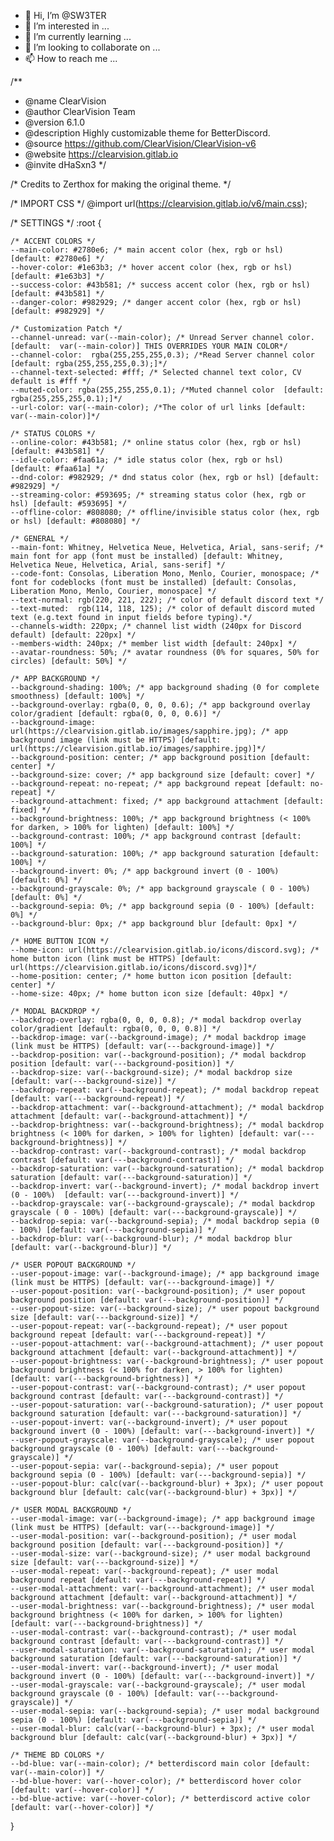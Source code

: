 - 👋 Hi, I’m @SW3TER
- 👀 I’m interested in ...
- 🌱 I’m currently learning ...
- 💞️ I’m looking to collaborate on ...
- 📫 How to reach me ...

<!---
SW3TER/SW3TER is a ✨ special ✨ repository because its `README.md` (this file) appears on your GitHub profile.
You can click the Preview link to take a look at your changes.
--->/**
 * @name ClearVision
 * @author ClearVision Team
 * @version 6.1.0
 * @description Highly customizable theme for BetterDiscord.
 * @source https://github.com/ClearVision/ClearVision-v6
 * @website https://clearvision.gitlab.io
 * @invite dHaSxn3
 */

/* Credits to Zerthox for making the original theme. */

/* IMPORT CSS */
@import url(https://clearvision.gitlab.io/v6/main.css);

/* SETTINGS */
:root {

	/* ACCENT COLORS */
	--main-color: #2780e6; /* main accent color (hex, rgb or hsl) [default: #2780e6] */
	--hover-color: #1e63b3; /* hover accent color (hex, rgb or hsl) [default: #1e63b3] */
	--success-color: #43b581; /* success accent color (hex, rgb or hsl) [default: #43b581] */
	--danger-color: #982929; /* danger accent color (hex, rgb or hsl) [default: #982929] */
	
	/* Customization Patch */
	--channel-unread: var(--main-color); /* Unread Server channel color. [default:  var(--main-color)] THIS OVERRIDES YOUR MAIN COLOR*/
	--channel-color:  rgba(255,255,255,0.3); /*Read Server channel color  [default: rgba(255,255,255,0.3);]*/
	--channel-text-selected: #fff; /* Selected channel text color, CV default is #fff */
	--muted-color: rgba(255,255,255,0.1); /*Muted channel color  [default: rgba(255,255,255,0.1);]*/
	--url-color: var(--main-color); /*The color of url links [default: var(--main-color)]*/     

	/* STATUS COLORS */
	--online-color: #43b581; /* online status color (hex, rgb or hsl) [default: #43b581] */
	--idle-color: #faa61a; /* idle status color (hex, rgb or hsl) [default: #faa61a] */
	--dnd-color: #982929; /* dnd status color (hex, rgb or hsl) [default: #982929] */
	--streaming-color: #593695; /* streaming status color (hex, rgb or hsl) [default: #593695] */
	--offline-color: #808080; /* offline/invisible status color (hex, rgb or hsl) [default: #808080] */

	/* GENERAL */
	--main-font: Whitney, Helvetica Neue, Helvetica, Arial, sans-serif; /* main font for app (font must be installed) [default: Whitney, Helvetica Neue, Helvetica, Arial, sans-serif] */
	--code-font: Consolas, Liberation Mono, Menlo, Courier, monospace; /* font for codeblocks (font must be installed) [default: Consolas, Liberation Mono, Menlo, Courier, monospace] */
	--text-normal: rgb(220, 221, 222); /* color of default discord text */
	--text-muted:  rgb(114, 118, 125); /* color of default discord muted text (e.g.text found in input fields before typing).*/
	--channels-width: 220px; /* channel list width (240px for Discord default) [default: 220px] */
	--members-width: 240px; /* member list width [default: 240px] */
	--avatar-roundness: 50%; /* avatar roundness (0% for squares, 50% for circles) [default: 50%] */

	/* APP BACKGROUND */
	--background-shading: 100%; /* app background shading (0 for complete smoothness) [default: 100%] */
	--background-overlay: rgba(0, 0, 0, 0.6); /* app background overlay color/gradient [default: rgba(0, 0, 0, 0.6)] */
	--background-image: url(https://clearvision.gitlab.io/images/sapphire.jpg); /* app background image (link must be HTTPS) [default: url(https://clearvision.gitlab.io/images/sapphire.jpg)]*/
	--background-position: center; /* app background position [default: center] */
	--background-size: cover; /* app background size [default: cover] */
	--background-repeat: no-repeat; /* app background repeat [default: no-repeat] */
	--background-attachment: fixed; /* app background attachment [default: fixed] */
	--background-brightness: 100%; /* app background brightness (< 100% for darken, > 100% for lighten) [default: 100%] */
	--background-contrast: 100%; /* app background contrast [default: 100%] */
	--background-saturation: 100%; /* app background saturation [default: 100%] */
	--background-invert: 0%; /* app background invert (0 - 100%)  [default: 0%] */
	--background-grayscale: 0%; /* app background grayscale ( 0 - 100%) [default: 0%] */
	--background-sepia: 0%; /* app background sepia (0 - 100%) [default: 0%] */
	--background-blur: 0px; /* app background blur [default: 0px] */
	
	/* HOME BUTTON ICON */
	--home-icon: url(https://clearvision.gitlab.io/icons/discord.svg); /* home button icon (link must be HTTPS) [default: url(https://clearvision.gitlab.io/icons/discord.svg)]*/
	--home-position: center; /* home button icon position [default: center] */
	--home-size: 40px; /* home button icon size [default: 40px] */
	
	/* MODAL BACKDROP */
	--backdrop-overlay: rgba(0, 0, 0, 0.8); /* modal backdrop overlay color/gradient [default: rgba(0, 0, 0, 0.8)] */
	--backdrop-image: var(--background-image); /* modal backdrop image (link must be HTTPS) [default: var(---background-image)] */
	--backdrop-position: var(--background-position); /* modal backdrop position [default: var(---background-position)] */
	--backdrop-size: var(--background-size); /* modal backdrop size [default: var(---background-size)] */
	--backdrop-repeat: var(--background-repeat); /* modal backdrop repeat [default: var(---background-repeat)] */
	--backdrop-attachment: var(--background-attachment); /* modal backdrop attachment [default: var(--background-attachment)] */
	--backdrop-brightness: var(--background-brightness); /* modal backdrop brightness (< 100% for darken, > 100% for lighten) [default: var(---background-brightness)] */
	--backdrop-contrast: var(--background-contrast); /* modal backdrop contrast [default: var(---background-contrast)] */
	--backdrop-saturation: var(--background-saturation); /* modal backdrop saturation [default: var(---background-saturation)] */
	--backdrop-invert: var(--background-invert); /* modal backdrop invert (0 - 100%)  [default: var(---background-invert)] */
	--backdrop-grayscale: var(--background-grayscale); /* modal backdrop grayscale ( 0 - 100%) [default: var(---background-grayscale)] */
	--backdrop-sepia: var(--background-sepia); /* modal backdrop sepia (0 - 100%) [default: var(---background-sepia)] */
	--backdrop-blur: var(--background-blur); /* modal backdrop blur [default: var(--background-blur)] */
	
	/* USER POPOUT BACKGROUND */
	--user-popout-image: var(--background-image); /* app background image (link must be HTTPS) [default: var(---background-image)] */
	--user-popout-position: var(--background-position); /* user popout background position [default: var(---background-position)] */
	--user-popout-size: var(--background-size); /* user popout background size [default: var(---background-size)] */
	--user-popout-repeat: var(--background-repeat); /* user popout background repeat [default: var(---background-repeat)] */
	--user-popout-attachment: var(--background-attachment); /* user popout background attachment [default: var(--background-attachment)] */
	--user-popout-brightness: var(--background-brightness); /* user popout background brightness (< 100% for darken, > 100% for lighten) [default: var(---background-brightness)] */
	--user-popout-contrast: var(--background-contrast); /* user popout background contrast [default: var(---background-contrast)] */
	--user-popout-saturation: var(--background-saturation); /* user popout background saturation [default: var(---background-saturation)] */
	--user-popout-invert: var(--background-invert); /* user popout background invert (0 - 100%) [default: var(---background-invert)] */
	--user-popout-grayscale: var(--background-grayscale); /* user popout background grayscale (0 - 100%) [default: var(---background-grayscale)] */
	--user-popout-sepia: var(--background-sepia); /* user popout background sepia (0 - 100%) [default: var(---background-sepia)] */
	--user-popout-blur: calc(var(--background-blur) + 3px); /* user popout background blur [default: calc(var(--background-blur) + 3px)] */
	
	/* USER MODAL BACKGROUND */
	--user-modal-image: var(--background-image); /* app background image (link must be HTTPS) [default: var(---background-image)] */
	--user-modal-position: var(--background-position); /* user modal background position [default: var(---background-position)] */
	--user-modal-size: var(--background-size); /* user modal background size [default: var(---background-size)] */
	--user-modal-repeat: var(--background-repeat); /* user modal background repeat [default: var(---background-repeat)] */
	--user-modal-attachment: var(--background-attachment); /* user modal background attachment [default: var(--background-attachment)] */
	--user-modal-brightness: var(--background-brightness); /* user modal background brightness (< 100% for darken, > 100% for lighten) [default: var(---background-brightness)] */
	--user-modal-contrast: var(--background-contrast); /* user modal background contrast [default: var(---background-contrast)] */
	--user-modal-saturation: var(--background-saturation); /* user modal background saturation [default: var(---background-saturation)] */
	--user-modal-invert: var(--background-invert); /* user modal background invert (0 - 100%) [default: var(---background-invert)] */
	--user-modal-grayscale: var(--background-grayscale); /* user modal background grayscale (0 - 100%) [default: var(---background-grayscale)] */
	--user-modal-sepia: var(--background-sepia); /* user modal background sepia (0 - 100%) [default: var(---background-sepia)] */
	--user-modal-blur: calc(var(--background-blur) + 3px); /* user modal background blur [default: calc(var(--background-blur) + 3px)] */
	
	/* THEME BD COLORS */
	--bd-blue: var(--main-color); /* betterdiscord main color [default: var(--main-color)] */
	--bd-blue-hover: var(--hover-color); /* betterdiscord hover color [default: var(--hover-color)] */
	--bd-blue-active: var(--hover-color); /* betterdiscord active color [default: var(--hover-color)] */
}

